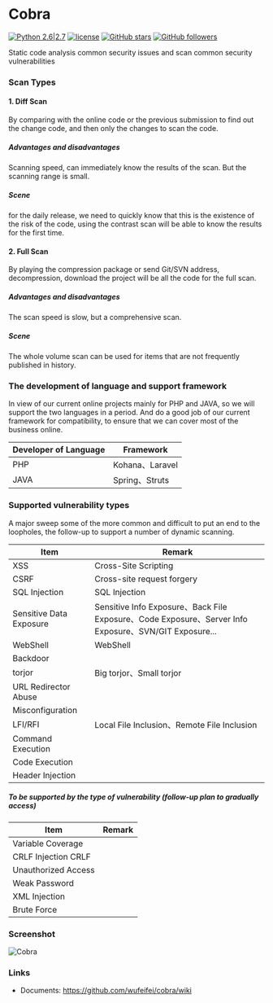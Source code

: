 # Cobra
 [![Python 2.6|2.7](https://img.shields.io/badge/python-2.6|2.7-yellow.svg)](https://www.python.org/) [![license](https://img.shields.io/github/license/mashape/apistatus.svg?maxAge=2592000)](https://opensource.org/licenses/MIT)
 [![GitHub stars](https://img.shields.io/github/stars/wufeifei/cobra.svg?style=social&label=Star&maxAge=2592000)](https://github.com/wufeifei/cobra)
 [![GitHub followers](https://img.shields.io/github/followers/wufeifei.svg?style=social&label=Follow&maxAge=2592000)](https://github.com/wufeifei)

Static code analysis common security issues and scan common security vulnerabilities

### Scan Types

#### 1. Diff Scan

By comparing with the online code or the previous submission to find out the change code, and then only the changes to scan the code.

##### Advantages and disadvantages
Scanning speed, can immediately know the results of the scan. But the scanning range is small.

##### Scene
for the daily release, we need to quickly know that this is the existence of the risk of the code, using the contrast scan will be able to know the results for the first time.

#### 2. Full Scan
By playing the compression package or send Git/SVN address, decompression, download the project will be all the code for the full scan.

##### Advantages and disadvantages
The scan speed is slow, but a comprehensive scan.
##### Scene
The whole volume scan can be used for items that are not frequently published in history.

### The development of language and support framework
In view of our current online projects mainly for PHP and JAVA, so we will support the two languages in a period.
And do a good job of our current framework for compatibility, to ensure that we can cover most of the business online.

Developer of Language|Framework
--- | ---
PHP|	Kohana、Laravel
JAVA|	Spring、Struts

### Supported vulnerability types
A major sweep some of the more common and difficult to put an end to the loopholes, the follow-up to support a number of dynamic scanning.

Item | Remark
--- | ---
XSS	|Cross-Site Scripting
CSRF|	Cross-site request forgery
SQL Injection|	SQL Injection
Sensitive Data Exposure|Sensitive Info Exposure、Back File Exposure、Code Exposure、Server Info Exposure、SVN/GIT Exposure...
WebShell	|WebShell
Backdoor | 
torjor|	Big torjor、Small torjor
URL Redirector Abuse	|
Misconfiguration|
LFI/RFI|	Local File Inclusion、Remote File Inclusion
Command Execution|
Code Execution|
Header Injection|

##### To be supported by the type of vulnerability (follow-up plan to gradually access)
Item|Remark
--- | ---
Variable Coverage	|
CRLF Injection CRLF|
Unauthorized Access|
Weak Password	|
XML Injection	|
Brute Force	|

### Screenshot
![Cobra](https://raw.githubusercontent.com/wufeifei/cobra/master/doc/SCREENSHOT.gif)


### Links
- Documents: https://github.com/wufeifei/cobra/wiki
